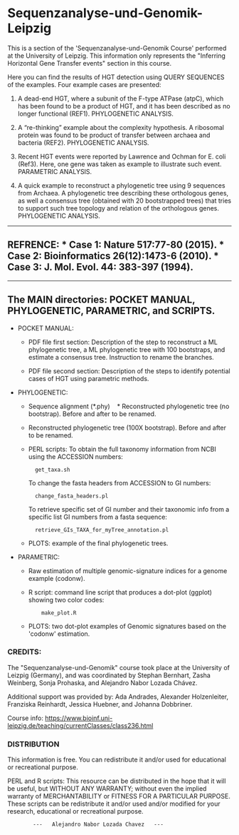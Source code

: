 # Sequenzanalyse-und-Genomik-Leipzig

This is a section of the 'Sequenzanalyse-und-Genomik Course' performed at the University of Leipzig. 
This information only represents the "Inferring Horizontal Gene Transfer events" section in this course.

Here you can find the results of HGT detection using QUERY SEQUENCES of the examples. Four example cases
are presented: 

1) A dead-end HGT, where a subunit of the F-type ATPase (atpC), which has been found to be a product of
   HGT, and it has been described as no longer functional (REF1). PHYLOGENETIC ANALYSIS.

2) A “re-thinking” example about the complexity hypothesis. A ribosomal protein was found to be product
   of transfer between archaea and bacteria (REF2). PHYLOGENETIC ANALYSIS.
 
3) Recent HGT events were reported by Lawrence and Ochman for E. coli (Ref3). Here, one gene was taken as example
   to illustrate such event. PARAMETRIC ANALYSIS.

4) A quick example to reconstruct a phylogenetic tree using 9 sequences from Archaea. A phylogenetic tree
   describing these orthologous genes, as well a consensus tree (obtained with 20 bootstrapped trees) that
   tries to support such tree topology and relation of the orthologous genes. PHYLOGENETIC ANALYSIS.


-----------------------------------------------------
REFRENCE:
    * Case 1:  Nature 517:77-80 (2015).
    * Case 2:  Bioinformatics 26(12):1473-6 (2010).
    * Case 3:  J. Mol. Evol. 44: 383-397 (1994).
-----------------------------------------------------



----------------------------------------------------------------------------
The MAIN directories: POCKET MANUAL, PHYLOGENETIC, PARAMETRIC, and SCRIPTS.
----------------------------------------------------------------------------

  - POCKET MANUAL: 
    * PDF file first section:
    Description of the step to reconstruct a ML phylogenetic tree, a ML phylogenetic tree
     with 100 bootstraps, and estimate a consensus tree. Instruction to rename the branches.

    * PDF file second section: 
    Description of the steps to identify potential cases of HGT using parametric methods.
    
  - PHYLOGENETIC: 
    * Sequence alignment (*.phy)
    * Reconstructed phylogenetic tree (no bootstrap). Before and after to be renamed.
    * Reconstructed phylogenetic tree (100X bootstrap). Before and after to be renamed.
    * PERL scripts: 
       To obtain the full taxonomy information from NCBI using the ACCESSION numbers:
    
            get_taxa.sh
      
       To change the fasta headers from ACCESSION to GI numbers:
       
            change_fasta_headers.pl
       
       To retrieve specific set of GI number and their taxonomic info from a specific list GI numbers from a fasta sequence:
       
            retrieve_GIs_TAXA_for_myTree_annotation.pl
       
    * PLOTS: example of the final phylogenetic trees.
          
  - PARAMETRIC:
    * Raw estimation of multiple genomic-signature indices for a genome example (codonw).
    * R script: command line script that produces a dot-plot (ggplot) showing two color codes:
        
              make_plot.R
        
    * PLOTS: two dot-plot examples of Genomic signatures based on the 'codonw' estimation.


### CREDITS:
The "Sequenzanalyse-und-Genomik" course took place at the University of Leizpig (Germany), and was coordinated by Stephan Bernhart, Zasha Weinberg, Sonja Prohaska, and Alejandro Nabor Lozada Chávez.

Additional support was provided by: Ada Andrades, Alexander Holzenleiter, Franziska Reinhardt, Jessica Huebner, and Johanna Dobbriner.

Course info: https://www.bioinf.uni-leipzig.de/teaching/currentClasses/class236.html 


### DISTRIBUTION
This information is free. You can redistribute it and/or used for educational or recreational purpose.

PERL and R scripts: This resource can be distributed in the hope that it will be useful, but WITHOUT ANY WARRANTY;
without even the implied warranty of MERCHANTABILITY or FITNESS FOR A PARTICULAR PURPOSE. These scripts can be
redistribute it and/or used and/or modified for your research, educational or recreational purpose.



			---   Alejandro Nabor Lozada Chavez   ---

